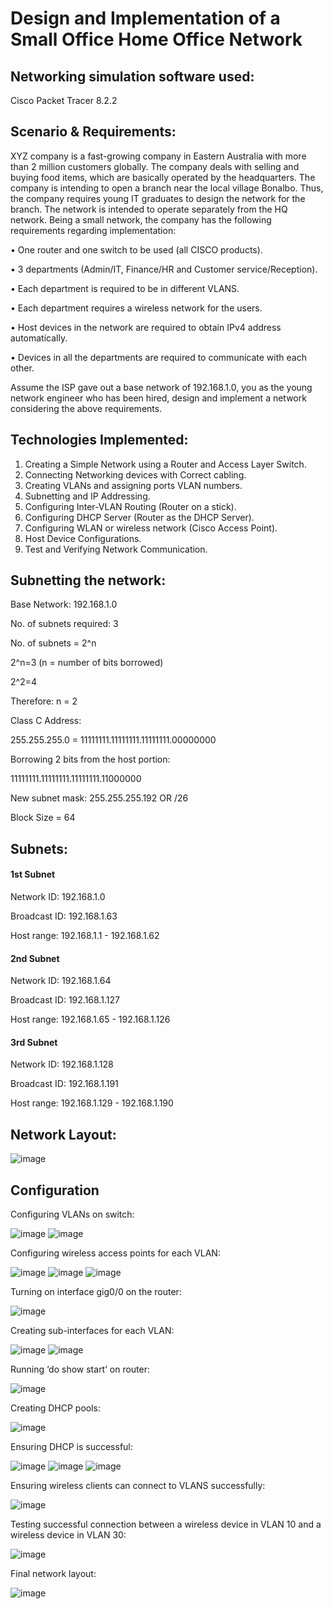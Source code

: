 # Design and Implementation of a Small Office Home Office Network 

## Networking simulation software used:

Cisco Packet Tracer 8.2.2

## Scenario & Requirements:

XYZ company is a fast-growing company in Eastern Australia with more than 2 million customers globally. The company deals with selling and buying food items, which are basically operated by the headquarters. The company is intending to open a branch near the local village Bonalbo. Thus, the company requires young IT graduates to design the network for the branch. The network is intended to operate separately from the HQ network. Being a small network, the company has the following requirements regarding implementation:

•	One router and one switch to be used (all CISCO products).

•	3 departments (Admin/IT, Finance/HR and Customer service/Reception).

•	Each department is required to be in different VLANS.

•	Each department requires a wireless network for the users.

•	Host devices in the network are required to obtain IPv4 address automatically.

•	Devices in all the departments are required to communicate with each other.


Assume the ISP gave out a base network of 192.168.1.0, you as the young network engineer who has been hired, design and implement a network considering the above requirements.

## Technologies Implemented:
1.	Creating a Simple Network using a Router and Access Layer Switch.
2.	Connecting Networking devices with Correct cabling.
3.	Creating VLANs and assigning ports VLAN numbers.
4.	Subnetting and IP Addressing.
5.	Configuring Inter-VLAN Routing (Router on a stick).
6.	Configuring DHCP Server (Router as the DHCP Server).
7.	Configuring WLAN or wireless network (Cisco Access Point).
8.	Host Device Configurations.
9.	Test and Verifying Network Communication.


## Subnetting the network:

Base Network: 192.168.1.0

No. of subnets required: 3

No. of subnets = 2^n 

2^n=3   (n = number of bits borrowed)

2^2=4

Therefore: n = 2

Class C Address: 

255.255.255.0 = 11111111.11111111.11111111.00000000

Borrowing 2 bits from the host portion:

11111111.11111111.11111111.11000000 

New subnet mask: 255.255.255.192 OR /26

Block Size = 64

## Subnets:
#### 1st Subnet

Network ID: 192.168.1.0

Broadcast ID: 192.168.1.63

Host range: 192.168.1.1 - 192.168.1.62


#### 2nd Subnet

Network ID: 192.168.1.64

Broadcast ID: 192.168.1.127

Host range: 192.168.1.65 - 192.168.1.126


#### 3rd Subnet

Network ID: 192.168.1.128

Broadcast ID: 192.168.1.191

Host range: 192.168.1.129 - 192.168.1.190


## Network Layout:
 ![image](https://github.com/user-attachments/assets/d42eb82f-6863-4717-b75d-59e99ca1a7d9)

 ## Configuration
Configuring VLANs on switch:

![image](https://github.com/user-attachments/assets/c6430d30-07ef-4597-8c90-d866985693f2)
![image](https://github.com/user-attachments/assets/9662fabc-8690-4833-aeca-4b566973b842)


Configuring wireless access points for each VLAN:

![image](https://github.com/user-attachments/assets/0d6b9915-2fa0-4cbd-b06e-16505547753b)
![image](https://github.com/user-attachments/assets/a461afd2-f83b-4931-bf13-08afeb91694b)
![image](https://github.com/user-attachments/assets/09ac8f88-b672-4761-bde2-b451248a9af8)


Turning on interface gig0/0 on the router:

![image](https://github.com/user-attachments/assets/23820775-5c73-4de6-bbbf-c72839242337)
 
Creating sub-interfaces for each VLAN:

![image](https://github.com/user-attachments/assets/6a76fa4b-9eb2-4185-a63b-7d880bf37055)
![image](https://github.com/user-attachments/assets/17dd6eda-851d-49b5-a35b-19c72d8dbae1)

Running ‘do show start’ on router:

![image](https://github.com/user-attachments/assets/23aac1aa-71a3-48e5-86ad-32c8aee0788b)

Creating DHCP pools:

![image](https://github.com/user-attachments/assets/7e70194b-cefb-4435-866e-2f48878a0129)

Ensuring DHCP is successful:
 
![image](https://github.com/user-attachments/assets/2f5dde4e-e750-48d2-bf02-75dbf745aaba)
![image](https://github.com/user-attachments/assets/50f6640d-2970-453d-af44-e7ff5b0fb32e)
![image](https://github.com/user-attachments/assets/9f169e0f-27c5-48a5-be3a-ca61c69311b3)

Ensuring wireless clients can connect to VLANS successfully:

![image](https://github.com/user-attachments/assets/01a41c86-0362-4440-a17c-170fde9964f5)

Testing successful connection between a wireless device in VLAN 10 and a wireless device in VLAN 30:
 
![image](https://github.com/user-attachments/assets/7bf1e894-90fd-49ba-bdc7-fc068719a74c)

Final network layout:

![image](https://github.com/user-attachments/assets/1d595671-d382-4976-9e0f-77295af3fcd8)


